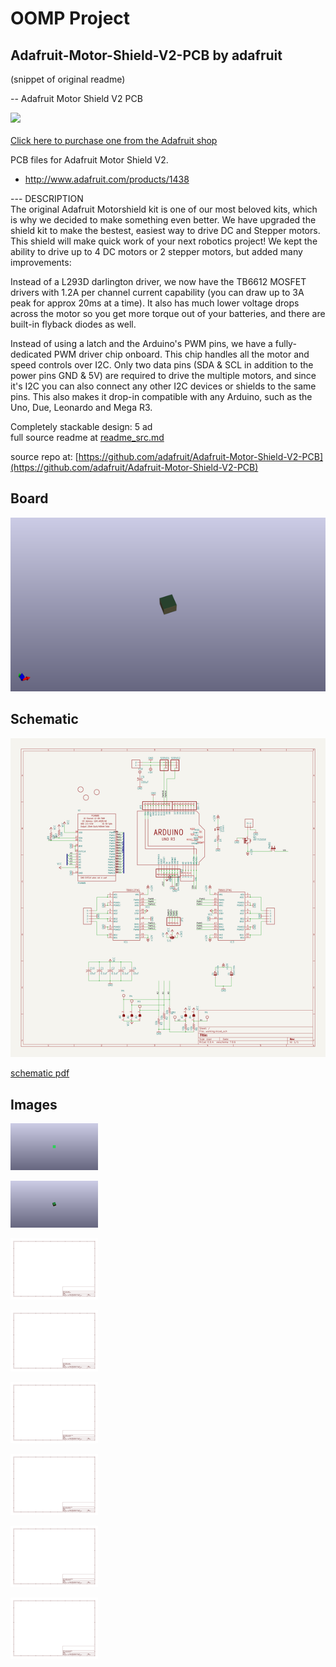 # OOMP Project  
## Adafruit-Motor-Shield-V2-PCB  by adafruit  
  
(snippet of original readme)  
  
-- Adafruit Motor Shield V2 PCB  
  
<a href="http://www.adafruit.com/products/1438"><img src="assets/image.jpg?raw=true" width="500px"><br/>  
Click here to purchase one from the Adafruit shop</a>  
  
PCB files for Adafruit Motor Shield V2.   
- http://www.adafruit.com/products/1438  
  
--- DESCRIPTION  
The original Adafruit Motorshield kit is one of our most beloved kits, which is why we decided to make something even better. We have upgraded the shield kit to make the bestest, easiest way to drive DC and Stepper motors. This shield will make quick work of your next robotics project! We kept the ability to drive up to 4 DC motors or 2 stepper motors, but added many improvements:  
  
Instead of a L293D darlington driver, we now have the TB6612 MOSFET drivers with 1.2A per channel current capability (you can draw up to 3A peak for approx 20ms at a time). It also has much lower voltage drops across the motor so you get more torque out of your batteries, and there are built-in flyback diodes as well.  
  
Instead of using a latch and the Arduino's PWM pins, we have a fully-dedicated PWM driver chip onboard. This chip handles all the motor and speed controls over I2C. Only two data pins (SDA & SCL in addition to the power pins GND & 5V) are required to drive the multiple motors, and since it's I2C you can also connect any other I2C devices or shields to the same pins. This also makes it drop-in compatible with any Arduino, such as the Uno, Due, Leonardo and Mega R3.  
  
Completely stackable design: 5 ad  
  full source readme at [readme_src.md](readme_src.md)  
  
source repo at: [https://github.com/adafruit/Adafruit-Motor-Shield-V2-PCB](https://github.com/adafruit/Adafruit-Motor-Shield-V2-PCB)  
## Board  
  
[![working_3d.png](working_3d_600.png)](working_3d.png)  
## Schematic  
  
[![working_schematic.png](working_schematic_600.png)](working_schematic.png)  
  
[schematic pdf](working_schematic.pdf)  
## Images  
  
[![working_3D_bottom.png](working_3D_bottom_140.png)](working_3D_bottom.png)  
  
[![working_3D_top.png](working_3D_top_140.png)](working_3D_top.png)  
  
[![working_assembly_page_01.png](working_assembly_page_01_140.png)](working_assembly_page_01.png)  
  
[![working_assembly_page_02.png](working_assembly_page_02_140.png)](working_assembly_page_02.png)  
  
[![working_assembly_page_03.png](working_assembly_page_03_140.png)](working_assembly_page_03.png)  
  
[![working_assembly_page_04.png](working_assembly_page_04_140.png)](working_assembly_page_04.png)  
  
[![working_assembly_page_05.png](working_assembly_page_05_140.png)](working_assembly_page_05.png)  
  
[![working_assembly_page_06.png](working_assembly_page_06_140.png)](working_assembly_page_06.png)  
